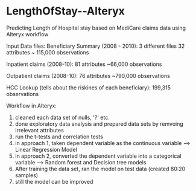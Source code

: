 # LengthOfStay--Alteryx
Predicting Length of Hospital stay based on MediCare claims data using Alteryx workflow

Input Data files:
  Beneficiary Summary (2008 - 2010): 3 different files
    32 attributes
    ~ 115,000 observations
    
  Inpatient claims (2008-10):
    81 attributes
    ~66,000 observations
    
   Outpatient claims (2008-10):
    76 attributes
    ~790,000 observations
    
   HCC Lookup (tells about the riskines of each beneficiary): 199,315 observations
   
   
Workflow in Alteryx:

1. cleaned each data set of nulls, '?' etc.
2. done exploratory data analysis and prepared data sets by remvoing irrelevant attributes
3. run the t-tests and correlation tests
4. in approach 1, taken dependent variable as the continuous variable --> Linear Regression Model
5. in approach 2, converted the dependent variable into a categorical variable --> Random forest and Decision tree models
6. After training the data set, ran the model on test data (created 80:20 samples)
7. still the model can be improved
   
